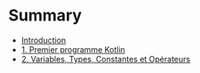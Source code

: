 # Summary

* [Introduction](preface.md)
* [1. Premier programme Kotlin](chapter1.md)
* [2. Variables, Types, Constantes et Opérateurs](chapter2.md)
